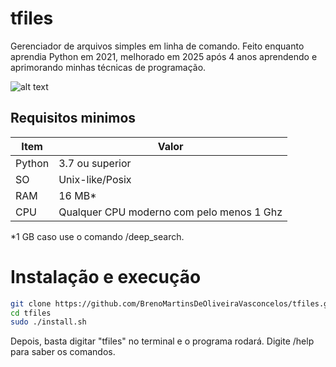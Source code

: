 # tfiles

Gerenciador de arquivos simples em linha de comando. Feito enquanto aprendia Python em 2021, melhorado em 2025 após 4 anos aprendendo e aprimorando minhas técnicas de programação.

![alt text](https://i.imgur.com/2MaUULx.png)

## Requisitos minimos

| Item | Valor |
| ---- | ---- |
| Python | 3.7 ou superior |
| SO | Unix-like/Posix | 
| RAM | 16 MB* |
| CPU | Qualquer CPU moderno com pelo menos 1 Ghz


\*1 GB caso use o comando /deep_search.

# Instalação e execução

``` bash
git clone https://github.com/BrenoMartinsDeOliveiraVasconcelos/tfiles.git
cd tfiles
sudo ./install.sh
```

Depois, basta digitar "tfiles" no terminal e o programa rodará. Digite /help para saber os comandos.